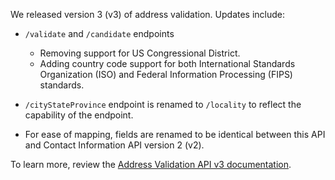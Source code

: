 We released version 3 (v3) of address validation. Updates include:
- `/validate` and `/candidate` endpoints

     - Removing support for US Congressional District. 
     - Adding country code support for both International Standards Organization (ISO) and Federal Information Processing (FIPS) standards.

- `/cityStateProvince` endpoint is renamed to `/locality` to reflect the capability of the endpoint.

- For ease of mapping,  fields are renamed to be identical between this API and Contact Information API version 2 (v2).

To learn more, review the [Address Validation API v3 documentation](https://developer.va.gov/explore/api/address-validation/docs?version=v3).